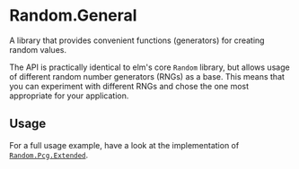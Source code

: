 # Random.General

A library that provides convenient functions (generators) for creating random values.

The API is practically identical to elm's core `Random` library, but allows usage of different random number generators (RNGs) as a base.
This means that you can experiment with different RNGs and chose the one most appropriate for your application.

## Usage

For a full usage example, have a look at the implementation of [`Random.Pcg.Extended`](https://github.com/Zinggi/elm-random-pcg-extended/).



